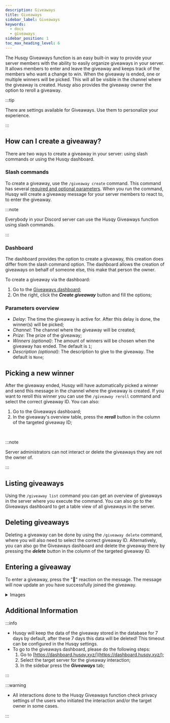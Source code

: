 ```yaml
---
description: Giveaways
title: Giveaways
sidebar_label: Giveaways
keywords:
  - docs
  - giveaways
sidebar_position: 1
toc_max_heading_level: 6
---
```


The Husqy Giveaways function is an easy built-in way to provide your server members with the ability to easily organize giveaways in your server. It allows members to enter and leave the giveaway and keeps track of the members who want a change to win. When the giveaway is ended, one or multiple winners will be picked. This will all be visible in the channel where the giveaway is created. Husqy also provides the giveaway owner the option to reroll a giveaway.

:::tip

There are settings available for Giveaways. Use them to personalize your experience.

:::

## How can I create a giveaway?

There are two ways to create a giveaway in your server: using slash commands or using the Husqy dashboard.

### Slash commands

To create a giveaway, use the `/giveaway create` command. This command has several [required and optional parameters](#parameters). When you run the command, Husqy will create a giveaway message for your server members to react to, to enter the giveaway.

:::note

Everybody in your Discord server can use the Husqy Giveaways function using slash commands.

:::

### Dashboard

The dashboard provides the option to create a giveaway, this creation does differ from the slash command option. The dashboard allows the creation of giveaways on behalf of someone else, this make that person the owner.

To create a giveaway via the dashboard:

1. Go to the [Giveaways dashboard](#additional-information);
2. On the right, click the **_Create giveaway_** button and fill the options;

### Parameters overview

- _Delay_: The time the giveaway is active for. After this delay is done, the winner(s) will be picked;
- _Channel_: The channel where the giveaway will be created;
- _Prize_: The prize of the giveaway;
- _Winners (optional)_: The amount of winners will be chosen when the giveaway has ended. The default is `1`;
- _Description (optional)_: The description to give to the giveaway. The default is `None`;

## Picking a new winner

After the giveaway ended, Husqy will have automatically picked a winner and send this message in the channel where the giveaway is created. If you want to reroll this winner you can use the `/giveaway reroll` command and select the correct giveaway ID. You can also:

1. Go to the Giveaways dashboard;
2. In the giveaway's overview table, press the **_reroll_** button in the column of the targeted giveaway ID;
<br />

:::note

Server administrators can not interact or delete the giveaways they are not the owner of.

:::

## Listing giveaways

Using the `/giveaway list` command you can get an overview of giveaways in the server where you execute the command. You can also go to the Giveaways dashboard to get a table view of all giveaways in the server.

## Deleting giveaways

Deleting a giveaway can be done by using the `/giveaway delete` command, where you will also need to select the correct giveaway ID. Alternatively, you can also go the Giveaways dashboard and delete the giveaway there by pressing the **_delete_** button in the column of the targeted giveaway ID.

## Entering a giveaway

To enter a giveaway, press the "🎉" reaction on the message. The message will now update an you have successfully joined the giveaway.

<details>
  <summary>Images</summary>

![Giveaways demo](/img/docs/functions/giveaway_demo_censored.jpg)

</details>

## Additional Information

:::info

- Husqy will keep the data of the giveaway stored in the database for 7 days by default, after these 7 days this data will be deleted! This timeout can be configured in the Husqy settings.
- To go to the giveaways dashboard, please do the following steps:
  1. Go to [https://dashboard.husqy.xyz/](https://dashboard.husqy.xyz/);
  2. Select the target server for the giveaway interaction;
  3. In the sidebar press the **_Giveaways_** tab;

:::

:::warning

- All interactions done to the Husqy Giveaways function check privacy settings of the users who initiated the interaction and/or the target owner in some cases.

:::